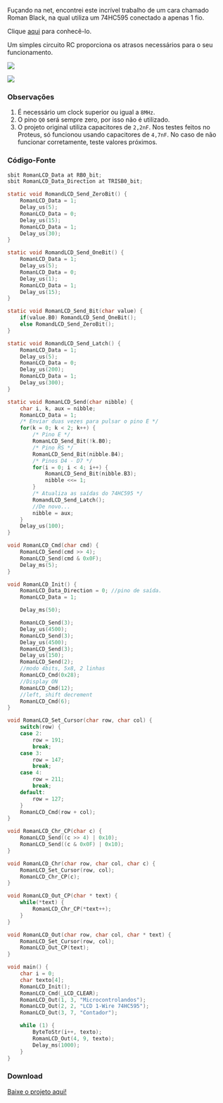 Fuçando na net, encontrei este incrível trabalho de um cara chamado Roman Black, na qual utiliza um 74HC595 conectado a apenas 1 fio.

Clique [aqui](http://www.romanblack.com/shift1.htm) para conhecê-lo.

Um simples circuito RC proporciona os atrasos necessários para o seu funcionamento.

![](http://www.microcontrolandos.com.br/github/PIC_LCD_1WIRE_74HC595/2.gif)

![](http://www.microcontrolandos.com.br/github/PIC_LCD_1WIRE_74HC595/3.gif)

### Observações
1. É necessário um clock superior ou igual a `8MHz`.
2. O pino `Q0` será sempre zero, por isso não é utilizado.
3. O projeto original utiliza capacitores de `2,2nF`. Nos testes feitos no Proteus, só funcionou usando capacitores de `4,7nF`. No caso de não funcionar corretamente, teste valores próximos.

### Código-Fonte

```c
sbit RomanLCD_Data at RB0_bit;
sbit RomanLCD_Data_Direction at TRISB0_bit;

static void RomandLCD_Send_ZeroBit() {
    RomanLCD_Data = 1;
    Delay_us(5);
    RomanLCD_Data = 0;
    Delay_us(15);
    RomanLCD_Data = 1;
    Delay_us(30);
}

static void RomandLCD_Send_OneBit() {
    RomanLCD_Data = 1;
    Delay_us(5);
    RomanLCD_Data = 0;
    Delay_us(1);
    RomanLCD_Data = 1;
    Delay_us(15);
}

static void RomanLCD_Send_Bit(char value) {
    if(value.B0) RomandLCD_Send_OneBit();
    else RomandLCD_Send_ZeroBit();
}

static void RomandLCD_Send_Latch() {
    RomanLCD_Data = 1;
    Delay_us(5);
    RomanLCD_Data = 0;
    Delay_us(200);
    RomanLCD_Data = 1;
    Delay_us(300);
}

static void RomanLCD_Send(char nibble) {
    char i, k, aux = nibble;
    RomanLCD_Data = 1;
    /* Enviar duas vezes para pulsar o pino E */
    for(k = 0; k < 2; k++) {
        /* Pino E */
        RomanLCD_Send_Bit(!k.B0);
        /* Pino RS */
        RomanLCD_Send_Bit(nibble.B4);
        /* Pinos D4 - D7 */
        for(i = 0; i < 4; i++) {
            RomanLCD_Send_Bit(nibble.B3);
            nibble <<= 1;
        }
        /* Atualiza as saídas do 74HC595 */
        RomandLCD_Send_Latch();
        //De novo...
        nibble = aux;
    }
    Delay_us(100);
}

void RomanLCD_Cmd(char cmd) {
    RomanLCD_Send(cmd >> 4);
    RomanLCD_Send(cmd & 0x0F);
    Delay_ms(5);
}

void RomanLCD_Init() {
    RomanLCD_Data_Direction = 0; //pino de saída.
    RomanLCD_Data = 1;

    Delay_ms(50);

    RomanLCD_Send(3);
    Delay_us(4500);
    RomanLCD_Send(3);
    Delay_us(4500);
    RomanLCD_Send(3);
    Delay_us(150);
    RomanLCD_Send(2);
    //modo 4bits, 5x8, 2 linhas
    RomanLCD_Cmd(0x28);
    //Display ON
    RomanLCD_Cmd(12);
    //left, shift decrement
    RomanLCD_Cmd(6);
}

void RomanLCD_Set_Cursor(char row, char col) {
    switch(row) {
    case 2:
        row = 191;
        break;
    case 3:
        row = 147;
        break;
    case 4:
        row = 211;
        break;
    default:
        row = 127;
    }
    RomanLCD_Cmd(row + col);
}

void RomanLCD_Chr_CP(char c) {
    RomanLCD_Send((c >> 4) | 0x10);
    RomanLCD_Send((c & 0x0F) | 0x10);
}

void RomanLCD_Chr(char row, char col, char c) {
    RomanLCD_Set_Cursor(row, col);
    RomanLCD_Chr_CP(c);
}

void RomanLCD_Out_CP(char * text) {
    while(*text) {
        RomanLCD_Chr_CP(*text++);
    }
}

void RomanLCD_Out(char row, char col, char * text) {
    RomanLCD_Set_Cursor(row, col);
    RomanLCD_Out_CP(text);
}

void main() {
    char i = 0;
    char texto[4];
    RomanLCD_Init();
    RomanLCD_Cmd(_LCD_CLEAR);
    RomanLCD_Out(1, 3, "Microcontrolandos");
    RomanLCD_Out(2, 2, "LCD 1-Wire 74HC595");
    RomanLCD_Out(3, 7, "Contador");

    while (1) {
        ByteToStr(i++, texto);
        RomanLCD_Out(4, 9, texto);
        Delay_ms(1000);
    }
}
```

### Download

[Baixe o projeto aqui!](http://www.microcontrolandos.com.br/link/microcontrolandos-github)